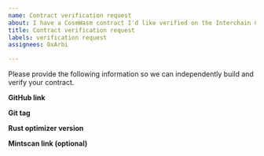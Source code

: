 ```yaml
---
name: Contract verification request
about: I have a CosmWasm contract I'd like verified on the Interchain Contract Explorer
title: Contract verification request
labels: verification request
assignees: 0xArbi

---
```


Please provide the following information so we can independently build and verify your contract.

**GitHub link**

**Git tag**

**Rust optimizer version**

**Mintscan link (optional)**
